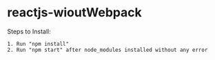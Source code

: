 # reactjs-wioutWebpack

Steps to Install:

	1. Run "npm install"
	2. Run "npm start" after node_modules installed without any error